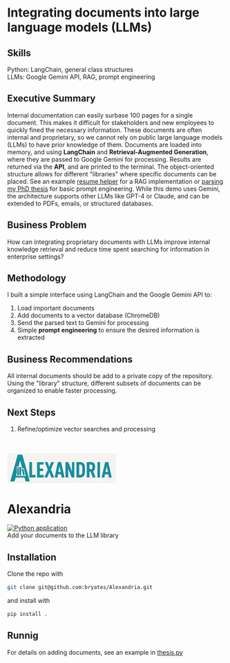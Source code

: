 # Integrating documents into large language models (LLMs)

## Skills
Python: LangChain, general class structures</br>
LLMs: Google Gemini API, RAG, prompt engineering

## Executive Summary
Internal documentation can easily surbase 100 pages for a single document.
This makes it difficult for stakeholders and new employees to quickly fined the necessary information.
These documents are often internal and proprietary, so we cannot rely on public large language models (LLMs) to have prior knowledge of them.
Documents are loaded into memory, and using **LangChain** and **Retrieval-Augmented Generation**, where they are passed to Google Gemini for processing.
Results are returned via the **API**, and are printed to the terminal.
The object-oriented structure allows for different "libraries" where specific documents can be placed.
See an example [resume helper](resume.md) for a RAG implementation or [parsing my PhD thesis](thesis.md) for basic prompt engineering.
While this demo uses Gemini, the architecture supports other LLMs like GPT-4 or Claude, and can be extended to PDFs, emails, or structured databases.

## Business Problem 
How can integrating proprietary documents with LLMs improve internal knowledge retrieval and reduce time spent searching for information in enterprise settings?

## Methodology
I built a simple interface using LangChain and the Google Gemini API to:
1. Load important documents
1. Add documents to a vector database (ChromeDB)
1. Send the parsed text to Gemini for processing
1. Simple **prompt engineering** to ensure the desired information is extracted

## Business Recommendations
All internal documents should be add to a private copy of the repository.
Using the "library" structure, different subsets of documents can be organized to enable faster processing.

## Next Steps
1. Refine/optimize vector searches and processing
<br><br><br>

<img src="https://raw.githubusercontent.com/bryates/Alexandria/main/logo.jpg" width="50%">

# Alexandria
[![Python application](https://github.com/bryates/Alexandria/actions/workflows/test_library.yml/badge.svg)](https://github.com/bryates/Alexandria/actions/workflows/test_library.yml)<br>
Add your documents to the LLM library

## Installation
Clone the repo with
```bash
git clone git@github.com:bryates/Alexandria.git
```
and install with
```bash
pip install .
```

## Runnig
For details on adding documents, see an example in [thesis.py](thesis.py)